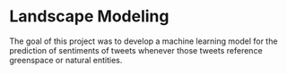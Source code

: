 # Landscape Modeling
The goal of this project was to develop a machine learning model for the prediction of sentiments of tweets whenever those tweets reference greenspace or natural entities. 
